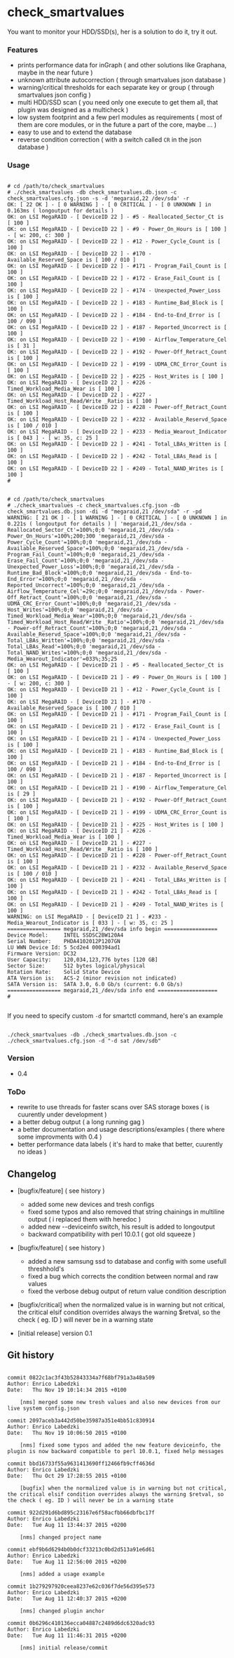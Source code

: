 
# check_smartvalues

You want to monitor your HDD/SSD(s), her is a solution to do it, try it out.
 
### Features
 - prints performance data for inGraph ( and other solutions like Graphana, maybe in the near future )
 - unknown attribute autocorrection ( through smartvalues json database )
 - warning/critical thresholds for each separate key or group ( through smartvalues json config )
 - multi HDD/SSD scan ( you need only one execute to get them all, that plugin was designed as a multicheck )
 - low system footprint and a few perl modules as requirements ( most of them are core modules, or in the future a part of the core, maybe ... )
 - easy to use and to extend the database
 - reverse condition correction ( with a switch called `CR` in the json database )

### Usage

<pre><code>
# cd /path/to/check_smartvalues
# ./check_smartvalues -db check_smartvalues.db.json -c check_smartvalues.cfg.json -s -d 'megaraid,22 /dev/sda' -r
OK: [ 22 OK ] - [ 0 WARNING ] - [ 0 CRITICAL ] - [ 0 UNKNOWN ] in 0.163ms ( longoutput for details )
OK: on LSI MegaRAID - [ DeviceID 22 ] - #5 - Reallocated_Sector_Ct is [ 100 ]
OK: on LSI MegaRAID - [ DeviceID 22 ] - #9 - Power_On_Hours is [ 100 ] - [ w: 200, c: 300 ]
OK: on LSI MegaRAID - [ DeviceID 22 ] - #12 - Power_Cycle_Count is [ 100 ]
OK: on LSI MegaRAID - [ DeviceID 22 ] - #170 - Available_Reserved_Space is [ 100 / 010 ]
OK: on LSI MegaRAID - [ DeviceID 22 ] - #171 - Program_Fail_Count is [ 100 ]
OK: on LSI MegaRAID - [ DeviceID 22 ] - #172 - Erase_Fail_Count is [ 100 ]
OK: on LSI MegaRAID - [ DeviceID 22 ] - #174 - Unexpected_Power_Loss is [ 100 ]
OK: on LSI MegaRAID - [ DeviceID 22 ] - #183 - Runtime_Bad_Block is [ 100 ]
OK: on LSI MegaRAID - [ DeviceID 22 ] - #184 - End-to-End_Error is [ 100 / 090 ]
OK: on LSI MegaRAID - [ DeviceID 22 ] - #187 - Reported_Uncorrect is [ 100 ]
OK: on LSI MegaRAID - [ DeviceID 22 ] - #190 - Airflow_Temperature_Cel is [ 31 ]
OK: on LSI MegaRAID - [ DeviceID 22 ] - #192 - Power-Off_Retract_Count is [ 100 ]
OK: on LSI MegaRAID - [ DeviceID 22 ] - #199 - UDMA_CRC_Error_Count is [ 100 ]
OK: on LSI MegaRAID - [ DeviceID 22 ] - #225 - Host_Writes is [ 100 ]
OK: on LSI MegaRAID - [ DeviceID 22 ] - #226 - Timed_Workload_Media_Wear is [ 100 ]
OK: on LSI MegaRAID - [ DeviceID 22 ] - #227 - Timed_Workload_Host_Read/Write _Ratio is [ 100 ]
OK: on LSI MegaRAID - [ DeviceID 22 ] - #228 - Power-off_Retract_Count is [ 100 ]
OK: on LSI MegaRAID - [ DeviceID 22 ] - #232 - Available_Reservd_Space is [ 100 / 010 ]
OK: on LSI MegaRAID - [ DeviceID 22 ] - #233 - Media_Wearout_Indicator is [ 043 ] - [ w: 35, c: 25 ]
OK: on LSI MegaRAID - [ DeviceID 22 ] - #241 - Total_LBAs_Written is [ 100 ]
OK: on LSI MegaRAID - [ DeviceID 22 ] - #242 - Total_LBAs_Read is [ 100 ]
OK: on LSI MegaRAID - [ DeviceID 22 ] - #249 - Total_NAND_Writes is [ 100 ]
#
</code></pre>
<pre><code>
# cd /path/to/check_smartvalues
# ./check_smartvalues -c check_smartvalues.cfg.json -db check_smartvalues.db.json -di -d "megaraid,21 /dev/sda" -r -pd
WARNING: [ 21 OK ] - [ 1 WARNING ] - [ 0 CRITICAL ] - [ 0 UNKNOWN ] in 0.221s ( longoutput for details ) | 'megaraid,21_/dev/sda - Reallocated_Sector_Ct'=100%;0;0 'megaraid,21_/dev/sda - Power_On_Hours'=100%;200;300 'megaraid,21_/dev/sda - Power_Cycle_Count'=100%;0;0 'megaraid,21_/dev/sda - Available_Reserved_Space'=100%;0;0 'megaraid,21_/dev/sda - Program_Fail_Count'=100%;0;0 'megaraid,21_/dev/sda - Erase_Fail_Count'=100%;0;0 'megaraid,21_/dev/sda - Unexpected_Power_Loss'=100%;0;0 'megaraid,21_/dev/sda - Runtime_Bad_Block'=100%;0;0 'megaraid,21_/dev/sda - End-to-End_Error'=100%;0;0 'megaraid,21_/dev/sda - Reported_Uncorrect'=100%;0;0 'megaraid,21_/dev/sda - Airflow_Temperature_Cel'=29c;0;0 'megaraid,21_/dev/sda - Power-Off_Retract_Count'=100%;0;0 'megaraid,21_/dev/sda - UDMA_CRC_Error_Count'=100%;0;0 'megaraid,21_/dev/sda - Host_Writes'=100%;0;0 'megaraid,21_/dev/sda - Timed_Workload_Media_Wear'=100%;0;0 'megaraid,21_/dev/sda - Timed_Workload_Host_Read/Write _Ratio'=100%;0;0 'megaraid,21_/dev/sda - Power-off_Retract_Count'=100%;0;0 'megaraid,21_/dev/sda - Available_Reservd_Space'=100%;0;0 'megaraid,21_/dev/sda - Total_LBAs_Written'=100%;0;0 'megaraid,21_/dev/sda - Total_LBAs_Read'=100%;0;0 'megaraid,21_/dev/sda - Total_NAND_Writes'=100%;0;0 'megaraid,21_/dev/sda - Media_Wearout_Indicator'=033%;35;25 
OK: on LSI MegaRAID - [ DeviceID 21 ] - #5 - Reallocated_Sector_Ct is [ 100 ]
OK: on LSI MegaRAID - [ DeviceID 21 ] - #9 - Power_On_Hours is [ 100 ] - [ w: 200, c: 300 ]
OK: on LSI MegaRAID - [ DeviceID 21 ] - #12 - Power_Cycle_Count is [ 100 ]
OK: on LSI MegaRAID - [ DeviceID 21 ] - #170 - Available_Reserved_Space is [ 100 / 010 ]
OK: on LSI MegaRAID - [ DeviceID 21 ] - #171 - Program_Fail_Count is [ 100 ]
OK: on LSI MegaRAID - [ DeviceID 21 ] - #172 - Erase_Fail_Count is [ 100 ]
OK: on LSI MegaRAID - [ DeviceID 21 ] - #174 - Unexpected_Power_Loss is [ 100 ]
OK: on LSI MegaRAID - [ DeviceID 21 ] - #183 - Runtime_Bad_Block is [ 100 ]
OK: on LSI MegaRAID - [ DeviceID 21 ] - #184 - End-to-End_Error is [ 100 / 090 ]
OK: on LSI MegaRAID - [ DeviceID 21 ] - #187 - Reported_Uncorrect is [ 100 ]
OK: on LSI MegaRAID - [ DeviceID 21 ] - #190 - Airflow_Temperature_Cel is [ 29 ]
OK: on LSI MegaRAID - [ DeviceID 21 ] - #192 - Power-Off_Retract_Count is [ 100 ]
OK: on LSI MegaRAID - [ DeviceID 21 ] - #199 - UDMA_CRC_Error_Count is [ 100 ]
OK: on LSI MegaRAID - [ DeviceID 21 ] - #225 - Host_Writes is [ 100 ]
OK: on LSI MegaRAID - [ DeviceID 21 ] - #226 - Timed_Workload_Media_Wear is [ 100 ]
OK: on LSI MegaRAID - [ DeviceID 21 ] - #227 - Timed_Workload_Host_Read/Write _Ratio is [ 100 ]
OK: on LSI MegaRAID - [ DeviceID 21 ] - #228 - Power-off_Retract_Count is [ 100 ]
OK: on LSI MegaRAID - [ DeviceID 21 ] - #232 - Available_Reservd_Space is [ 100 / 010 ]
OK: on LSI MegaRAID - [ DeviceID 21 ] - #241 - Total_LBAs_Written is [ 100 ]
OK: on LSI MegaRAID - [ DeviceID 21 ] - #242 - Total_LBAs_Read is [ 100 ]
OK: on LSI MegaRAID - [ DeviceID 21 ] - #249 - Total_NAND_Writes is [ 100 ]
WARNING: on LSI MegaRAID - [ DeviceID 21 ] - #233 - Media_Wearout_Indicator is [ 033 ] - [ w: 35, c: 25 ]
================= megaraid,21_/dev/sda info begin =================
Device Model:     INTEL SSDSC2BW120A4
Serial Number:    PHDA4102012P1207GN
LU WWN Device Id: 5 5cd2e4 000394ad1
Firmware Version: DC32
User Capacity:    120,034,123,776 bytes [120 GB]
Sector Size:      512 bytes logical/physical
Rotation Rate:    Solid State Device
ATA Version is:   ACS-2 (minor revision not indicated)
SATA Version is:  SATA 3.0, 6.0 Gb/s (current: 6.0 Gb/s)
================= megaraid,21_/dev/sda info end ===================
#

</code></pre>

If you need to specify custom `-d` for smartctl command, here's an example
<pre><code>
./check_smartvalues -db ./check_smartvalues.db.json -c ./check_smartvalues.cfg.json -d "-d sat /dev/sdb"
</code></pre>


### Version

 - 0.4

### ToDo

 - rewrite to use threads for faster scans over SAS storage boxes ( is cuurently under development )
 - a better debug output ( a long running gag )
 - a better documentation and usage descriptions/examples ( there where some improvments with 0.4 )
 - better performance data labels ( it's hard to make that better, cuurently no ideas )

## Changelog

 - [bugfix/feature] ( see history )
   - added some new devices and tresh configs
   - fixed some typos and also removed that string chainings in multiline output ( i replaced them with heredoc )
   - added new --deviceinfo switch, his result is added to longoutput
   - backward compatibility with perl 10.0.1 ( got old squeeze )

 - [bugfix/feature] ( see history )
   - added a new samsung ssd to database and config with some usefull threshhold's
   - fixed a bug which corrects the condition between normal and raw values
   - fixed the verbose debug output of return value condition description

 - [bugfix/critical] when the normalized value is in warning but not critical, the critical elsif condition overrides always the warning $retval, so the check ( eg. ID ) will never be in a warning state 
 - [initial release] version 0.1

## Git history
<pre><code>
commit 0822c1ac3f43b52843334a7f68bf791a3a48a509
Author: Enrico Labedzki <enrico.labedzki@root.center>
Date:   Thu Nov 19 10:14:34 2015 +0100

    [nms] merged some new tresh values and also new devices from our live system config.json

commit 2097aceb3a442d50be35987a351e4bb51c830914
Author: Enrico Labedzki <enrico.labedzki@root.center>
Date:   Thu Nov 19 10:06:50 2015 +0100

    [nms] fixed some typos and added the new feature deviceinfo, the plugin is now backward compatible to perl 10.0.1, fixed help messages

commit bbd16733f55a9631413690ff12466fb9cff4636d
Author: Enrico Labedzki <enrico.labedzki@root.center>
Date:   Thu Oct 29 17:28:55 2015 +0100

    [bugfix] when the normalized value is in warning but not critical, the critical elsif condition overrides always the warning $retval, so the check ( eg. ID ) will never be in a warning state

commit 922d291d6bd895c23167e6f58acfbb66dbfbc17f
Author: Enrico Labedzki <enrico.labedzki@root.center>
Date:   Tue Aug 11 13:44:37 2015 +0200

    [nms] changed project name

commit ebf9b6d6294b0b0dcf33213c0bd2d513a91e6d61
Author: Enrico Labedzki <enrico.labedzki@root.center>
Date:   Tue Aug 11 12:56:00 2015 +0200

    [nms] added a usage example

commit 1b279297920ceea8237e62c036f7de56d395e573
Author: Enrico Labedzki <enrico.labedzki@root.center>
Date:   Tue Aug 11 12:40:37 2015 +0200

    [nms] changed plugin anchor

commit 0b6296c410136ecca04887c2489d6dc6320adc93
Author: Enrico Labedzki <enrico.labedzki@root.center>
Date:   Tue Aug 11 11:46:31 2015 +0200

    [nms] initial release/commit
</code></pre>
